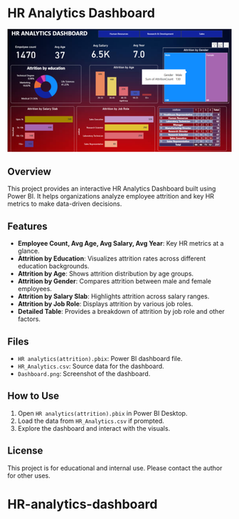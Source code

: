 # HR Analytics Dashboard

![Dashboard](Dashboard.png)

## Overview
This project provides an interactive HR Analytics Dashboard built using Power BI. It helps organizations analyze employee attrition and key HR metrics to make data-driven decisions.

## Features
- **Employee Count, Avg Age, Avg Salary, Avg Year**: Key HR metrics at a glance.
- **Attrition by Education**: Visualizes attrition rates across different education backgrounds.
- **Attrition by Age**: Shows attrition distribution by age groups.
- **Attrition by Gender**: Compares attrition between male and female employees.
- **Attrition by Salary Slab**: Highlights attrition across salary ranges.
- **Attrition by Job Role**: Displays attrition by various job roles.
- **Detailed Table**: Provides a breakdown of attrition by job role and other factors.

## Files
- `HR analytics(attrition).pbix`: Power BI dashboard file.
- `HR_Analytics.csv`: Source data for the dashboard.
- `Dashboard.png`: Screenshot of the dashboard.

## How to Use
1. Open `HR analytics(attrition).pbix` in Power BI Desktop.
2. Load the data from `HR_Analytics.csv` if prompted.
3. Explore the dashboard and interact with the visuals.

## License
This project is for educational and internal use. Please contact the author for other uses.
# HR-analytics-dashboard
